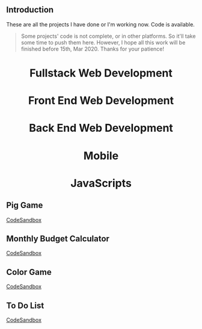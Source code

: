 ## Introduction

These are all the projects I have done or I'm working now. Code is available.

> Some projects' code is not complete, or in other platforms. So it'll take some time to push them here. However, I hope all this work will be finished before 15th, Mar 2020. Thanks for your patience!

<div align="center">

# Fullstack Web Development

</div>


<div align="center">

# Front End Web Development

</div>



<div align="center">

# Back End Web Development

</div>


<div align="center">

# Mobile

</div>




<div align="center">

# JavaScripts

</div>

## Pig Game

[CodeSandbox](https://codesandbox.io/s/project-pig-game-2ekg7)

## Monthly Budget Calculator

[CodeSandbox](https://codesandbox.io/s/project-monthly-budget-calculator-26f32)

## Color Game

[CodeSandbox](https://codesandbox.io/s/project-color-game-wesq0)

## To Do List

[CodeSandbox](https://codesandbox.io/s/project-to-do-list-r751r)
